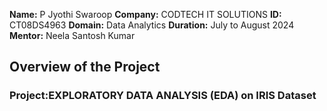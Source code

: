 **Name:** P Jyothi Swaroop
**Company:** CODTECH IT SOLUTIONS
**ID:** CT08DS4963
**Domain:** Data Analytics
**Duration:** July to August 2024
**Mentor:** Neela Santosh Kumar
## Overview of the Project

### Project:EXPLORATORY DATA ANALYSIS (EDA) on IRIS Dataset
